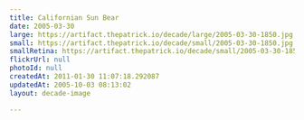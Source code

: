 ```yaml
---
title: Californian Sun Bear
date: 2005-03-30
large: https://artifact.thepatrick.io/decade/large/2005-03-30-1850.jpg
small: https://artifact.thepatrick.io/decade/small/2005-03-30-1850.jpg
smallRetina: https://artifact.thepatrick.io/decade/small/2005-03-30-1850@2x.jpg
flickrUrl: null
photoId: null
createdAt: 2011-01-30 11:07:18.292087
updatedAt: 2005-10-03 08:13:02
layout: decade-image

---
```



